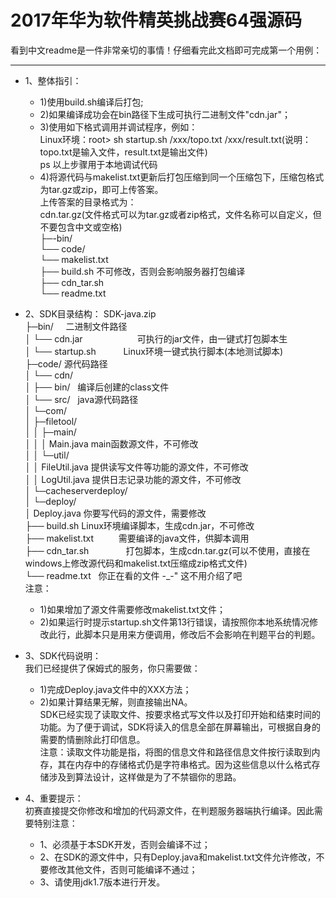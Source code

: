 2017年华为软件精英挑战赛64强源码
=====
看到中文readme是一件非常亲切的事情！仔细看完此文档即可完成第一个用例：
***
* 1、整体指引：
  * 1)使用build.sh编译后打包;
  * 2)如果编译成功会在bin路径下生成可执行二进制文件"cdn.jar"；
  * 3)使用如下格式调用并调试程序，例如：<br>
  	Linux环境：root> sh startup.sh /xxx/topo.txt /xxx/result.txt(说明：topo.txt是输入文件，result.txt是输出文件)<br>
     	ps 以上步骤用于本地调试代码<br>
  * 4)将源代码与makelist.txt更新后打包压缩到同一个压缩包下，压缩包格式为tar.gz或zip，即可上传答案。<br>
  	上传答案的目录格式为：<br>
	cdn.tar.gz(文件格式可以为tar.gz或者zip格式，文件名称可以自定义，但不要包含中文或空格)<br>
	├─-bin/	<br>
	└── code/<br>
	└── makelist.txt<br>
	├── build.sh		不可修改，否则会影响服务器打包编译<br>
	├── cdn_tar.sh<br>
	└── readme.txt	<br>

* 2、SDK目录结构：
SDK-java.zip<br>
├─bin/				 								     		二进制文件路径<br>
│			└── cdn.jar								            　  　  可执行的jar文件，由一键式打包脚本生<br>
│		└── startup.sh								   　　		Linux环境一键式执行脚本(本地测试脚本)<br>
├─code/														源代码路径<br>
│	└── cdn/<br>
│		├── bin/										    编译后创建的class文件<br>
│		└── src/										    java源代码路径<br>
│				└─com/<br>
│					├─filetool/<br>
│					│	├─main/<br>
│					│	│		Main.java					main函数源文件，不可修改<br>
│					│	└─util/<br>
│					│			FileUtil.java				提供读写文件等功能的源文件，不可修改<br>
│					│			LogUtil.java				提供日志记录功能的源文件，不可修改<br>
│					└─cacheserverdeploy/<br>
│						└─deploy/<br>
│								Deploy.java					你要写代码的源文件，需要修改<br>
├── build.sh												Linux环境编译脚本，生成cdn.jar，不可修改<br>
├── makelist.txt　										  　  需要编译的java文件，供脚本调用<br>
├── cdn_tar.sh								                打包脚本，生成cdn.tar.gz(可以不使用，直接在windows上修改源代码和makelist.txt压缩成zip格式文件)<br>
└── readme.txt											    你正在看的文件 -_-" 这不用介绍了吧<br>
	注意：<br>
	* 1)如果增加了源文件需要修改makelist.txt文件；<br>
	* 2)如果运行时提示startup.sh文件第13行错误，请按照你本地系统情况修改此行，此脚本只是用来方便调用，修改后不会影响在判题平台的判题。<br>

* 3、SDK代码说明：<br>
  我们已经提供了保姆式的服务，你只需要做：
	* 1)完成Deploy.java文件中的XXX方法；
	* 2)如果计算结果无解，则直接输出NA。<br>
  SDK已经实现了读取文件、按要求格式写文件以及打印开始和结束时间的功能。为了便于调试，SDK将读入的信息全部在屏幕输出，可根据自身的需要酌情删除此打印信息。<br>
  注意：读取文件功能是指，将图的信息文件和路径信息文件按行读取到内存，其在内存中的存储格式仍是字符串格式。因为这些信息以什么格式存储涉及到算法设计，这样做是为了不禁锢你的思路。<br>
  
* 4、重要提示：<br>
  初赛直接提交你修改和增加的代码源文件，在判题服务器端执行编译。因此需要特别注意：
	* 1、必须基于本SDK开发，否则会编译不过；
	* 2、在SDK的源文件中，只有Deploy.java和makelist.txt文件允许修改，不要修改其他文件，否则可能编译不通过；
	* 3、请使用jdk1.7版本进行开发。
